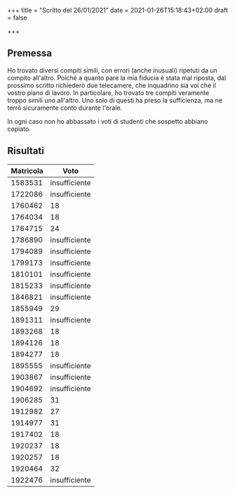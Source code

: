 +++
title = "Scritto del 26/01/2021"
date = 2021-01-26T15:18:43+02:00
draft = false

+++

## Premessa

Ho trovato diversi compiti simili, con errori (anche inusuali) ripetuti da un compito all'altro. Poiché a quanto pare la mia fiducia è stata mal riposta, dal prossimo scritto richiederò due telecamere, che inquadrino sia voi che il vostro piano di lavoro. In particolare, ho trovato tre compiti veramente troppo simili uno all'altro. Uno solo di questi ha preso la sufficienza, ma ne terrò sicuramente conto durante l'orale.

In ogni caso non ho abbassato i voti di studenti che sospetto abbiano copiato.

## Risultati

| Matricola | Voto          |
| --------- | ------------- |
|1583531|insufficiente|
|1722086|insufficiente|
|1760462|18|
|1764034|18|
|1764715|24|
|1786890|insufficiente|
|1794089|insufficiente|
|1799173|insufficiente|
|1810101|insufficiente|
|1815233|insufficiente|
|1846821|insufficiente|
|1855949|29|
|1891311|insufficiente|
|1893268|18|
|1894126|18|
|1894277|18|
|1895555|insufficiente|
|1903867|insufficiente|
|1904692|insufficiente|
|1906285|31|
|1912982|27|
|1914977|31|
|1917402|18|
|1920237|18|
|1920257|18|
|1920464|32|
|1922476|insufficiente|
